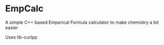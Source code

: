 # EmpCalc

A simple C++ based Emperical Formula calculator to make chemistry a bit easier

Uses lib-curlpp
